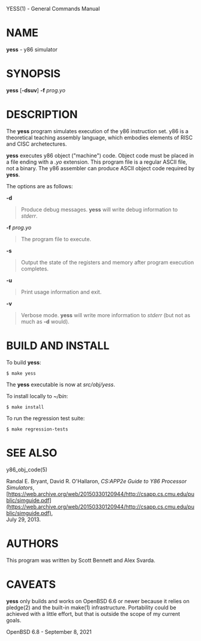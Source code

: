 YESS(1) - General Commands Manual

# NAME

**yess** - y86 simulator

# SYNOPSIS

**yess**
\[**-dsuv**]
**-f**&nbsp;*prog.yo*

# DESCRIPTION

The
**yess**
program simulates execution of the y86 instruction set.
y86 is a theoretical teaching assembly language, which embodies elements
of RISC and CISC archetectures.

**yess**
executes y86 object
("machine")
code.
Object code must be placed in a file ending with a
*.yo*
extension.
This program file is a regular ASCII file, not a binary.
The y86 assembler can produce ASCII object code required by
**yess**.

The options are as follows:

**-d**

> Produce debug messages.
> **yess**
> will write debug information to
> *stderr*.

**-f** *prog.yo*

> The program file to execute.

**-s**

> Output the state of the registers and memory after program execution completes.

**-u**

> Print usage information and exit.

**-v**

> Verbose mode.
> **yess**
> will write more information to
> *stderr*
> (but not as much as
> **-d**
> would).

# BUILD AND INSTALL

To build
**yess**:

	$ make yess

The
**yess**
executable is now at
*src/obj/yess*.

To install locally to
*~/bin*:

	$ make install

To run the regression test suite:

	$ make regression-tests

# SEE ALSO

y86\_obj\_code(5)

Randal E. Bryant,
David R. O'Hallaron,
*CS:APP2e Guide to Y86 Processor Simulators*,
[https://web.archive.org/web/20150330120944/http://csapp.cs.cmu.edu/public/simguide.pdf](https://web.archive.org/web/20150330120944/http://csapp.cs.cmu.edu/public/simguide.pdf),  
July 29, 2013.

# AUTHORS

This program was written by
Scott Bennett
and
Alex Svarda.

# CAVEATS

**yess**
only builds and works on
OpenBSD 6.6
or newer because it relies on
pledge(2)
and the built-in
make(1)
infrastructure.
Portability could be achieved with a little effort, but that is outside the
scope of my current goals.

OpenBSD 6.8 - September 8, 2021

